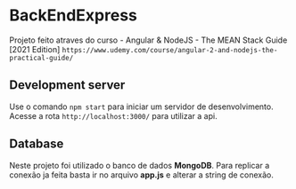 # BackEndExpress

Projeto feito atraves do curso - Angular & NodeJS - The MEAN Stack Guide [2021 Edition]
`https://www.udemy.com/course/angular-2-and-nodejs-the-practical-guide/`

## Development server

Use o comando `npm start` para iniciar um servidor de desenvolvimento. Acesse a rota `http://localhost:3000/` para utilizar a api.

## Database

Neste projeto foi utilizado o banco de dados **MongoDB**. Para replicar a conexão ja feita basta ir no arquivo **app.js** e alterar a string de conexão.